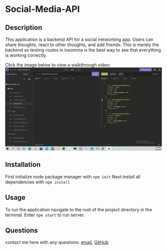 # Social-Media-API

## Description
This application is a backend API for a social networking app. Users can share thoughts, react to other thoughts, and add friends. This is merely the backend so testing routes in insomnia is the best way to see that everything is working correctly.

Click the image below to view a walkthrough video: 
[![Social-Media-API](./assets/API-walkthrough.png)](https://www.youtube.com/watch?v=JabOjvgiSmA&ab_channel=AlexKnight)

## Installation
First initialize node package manager with `npm init`
Next install all dependencies with `npm install`

## Usage 
To run the application navigate to the root of the project directory in the terminal.
Enter `npm start` to run server. 

## Questions

contact me here with any questions: [email](mailto:knightalex17@gmail.com), [GitHub](https://github.com/alknight17)